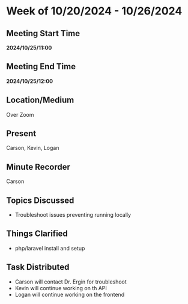 # Week of 10/20/2024 - 10/26/2024

## Meeting Start Time

**2024/10/25/11:00**

## Meeting End Time

**2024/10/25/12:00**

## Location/Medium

Over Zoom

## Present

Carson, Kevin, Logan

## Minute Recorder

Carson

## Topics Discussed

- Troubleshoot issues preventing running locally

## Things Clarified
- php/laravel install and setup

## Task Distributed
- Carson will contact Dr. Ergin for troubleshoot
- Kevin will continue working on th API
- Logan will continue working on the frontend